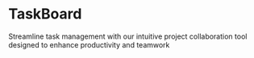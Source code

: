 # TaskBoard
Streamline task management with our intuitive project collaboration tool designed to enhance productivity and teamwork

